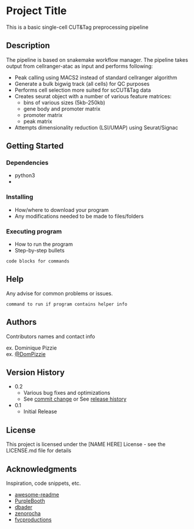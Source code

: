 # Project Title

This is a basic single-cell CUT&Tag preprocessing pipeline

## Description

The pipeline is based on snakemake workflow manager.
The pipeline takes output from cellranger-atac as input and performs following:
- Peak calling using MACS2 instead of standard cellranger algorithm
- Generate a bulk bigwig track (all cells) for QC purposes
- Performs cell selection more suited for scCUT&Tag data
- Creates seurat object with a number of various feature matrices:
  - bins of various sizes (5kb-250kb)
  - gene body and promoter matrix
  - promoter matrix
  - peak matrix
- Attempts dimensionality reduction (LSI/UMAP) using Seurat/Signac
## Getting Started

### Dependencies

- python3
- 


### Installing

* How/where to download your program
* Any modifications needed to be made to files/folders

### Executing program

* How to run the program
* Step-by-step bullets
```
code blocks for commands
```

## Help

Any advise for common problems or issues.
```
command to run if program contains helper info
```

## Authors

Contributors names and contact info

ex. Dominique Pizzie  
ex. [@DomPizzie](https://twitter.com/dompizzie)

## Version History

* 0.2
    * Various bug fixes and optimizations
    * See [commit change]() or See [release history]()
* 0.1
    * Initial Release

## License

This project is licensed under the [NAME HERE] License - see the LICENSE.md file for details

## Acknowledgments

Inspiration, code snippets, etc.
* [awesome-readme](https://github.com/matiassingers/awesome-readme)
* [PurpleBooth](https://gist.github.com/PurpleBooth/109311bb0361f32d87a2)
* [dbader](https://github.com/dbader/readme-template)
* [zenorocha](https://gist.github.com/zenorocha/4526327)
* [fvcproductions](https://gist.github.com/fvcproductions/1bfc2d4aecb01a834b46)